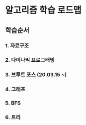 # 알고리즘 학습 로드맵

## 학습순서

### 1. 자료구조
### 2. 다이나믹 프로그래밍
### 3. 브루트 포스 (20.03.15 ~)
### 4. 그래프
### 5. BFS
### 6. 트리
